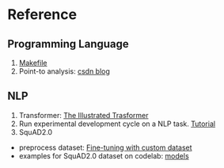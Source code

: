 # Reference
## Programming Language
1. [Makefile](https://www.ruanyifeng.com/blog/2015/02/make.html)
2. Point-to analysis: [csdn blog](https://blog.csdn.net/dashuniuniu/article/details/78704741)

## NLP
1. Transformer: [The Illustrated Trasformer](https://blog.csdn.net/yujianmin1990/article/details/85221271)
2. Run experimental development cycle on a NLP task. [Tutorial](https://github.com/codalab/worksheets-examples/blob/master/01-nli/README.md)
3. SquAD2.0
* preprocess dataset: [Fine-tuning with custom dataset](https://huggingface.co/transformers/custom_datasets.html#question-answering-with-squad-2-0)
* examples for SquAD2.0 dataset on codelab: [models](https://worksheets.codalab.org/worksheets/0x9a15a170809f4e2cb7940e1f256dee55/)
